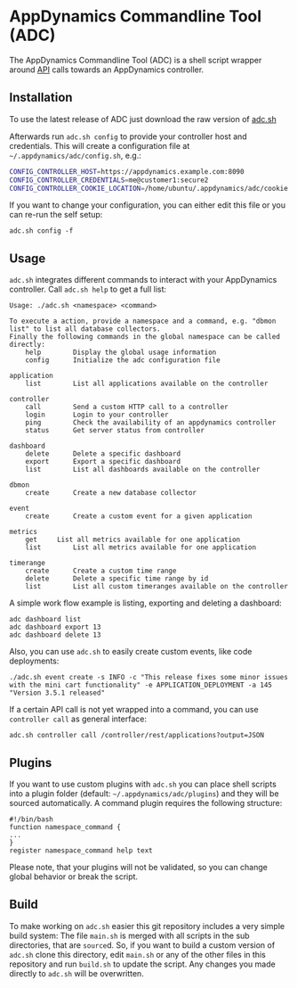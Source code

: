 # AppDynamics Commandline Tool (ADC)

The AppDynamics Commandline Tool (ADC) is a shell script wrapper around [API](https://docs.appdynamics.com/display/PRO43/AppDynamics+APIs#AppDynamicsAPIs-apiindex) calls towards an AppDynamics controller.

## Installation

To use the latest release of ADC just download the raw version of [adc.sh](https://github.com/Appdynamics/adc/blob/master/adc.sh)

Afterwards run `adc.sh config` to provide your controller host and credentials. This will create a configuration file at `~/.appdynamics/adc/config.sh`, e.g.:

```bash
CONFIG_CONTROLLER_HOST=https://appdynamics.example.com:8090
CONFIG_CONTROLLER_CREDENTIALS=me@customer1:secure2
CONFIG_CONTROLLER_COOKIE_LOCATION=/home/ubuntu/.appdynamics/adc/cookie.txt
```

If you want to change your configuration, you can either edit this file or you can re-run the self setup:

```
adc.sh config -f
```

## Usage

`adc.sh` integrates different commands to interact with your AppDynamics controller. Call `adc.sh help` to get a full list:

```
Usage: ./adc.sh <namespace> <command>

To execute a action, provide a namespace and a command, e.g. "dbmon list" to list all database collectors.
Finally the following commands in the global namespace can be called directly:
	help		Display the global usage information
	config		Initialize the adc configuration file

application
	list		List all applications available on the controller

controller
	call		Send a custom HTTP call to a controller
	login		Login to your controller
	ping		Check the availability of an appdynamics controller
	status		Get server status from controller

dashboard
	delete		Delete a specific dashboard
	export		Export a specific dashboard
	list		List all dashboards available on the controller

dbmon
	create		Create a new database collector

event
	create		Create a custom event for a given application

metrics
	get		List all metrics available for one application
	list		List all metrics available for one application

timerange
	create		Create a custom time range
	delete		Delete a specific time range by id
	list		List all custom timeranges available on the controller
```

A simple work flow example is listing, exporting and deleting a dashboard:

```
adc dashboard list
adc dashboard export 13
adc dashboard delete 13
```

Also, you can use `adc.sh` to easily create custom events, like code deployments:

```
./adc.sh event create -s INFO -c "This release fixes some minor issues with the mini cart functionality" -e APPLICATION_DEPLOYMENT -a 145 "Version 3.5.1 released"
```

If a certain API call is not yet wrapped into a command, you can use `controller call` as general interface:

```
adc.sh controller call /controller/rest/applications?output=JSON
```

## Plugins

If you want to use custom plugins with `adc.sh` you can place shell scripts into a plugin folder (default: `~/.appdynamics/adc/plugins`) and they will be sourced automatically. A command plugin requires the following structure:

```
#!/bin/bash
function namespace_command {
...
}
register namespace_command help text
```

Please note, that your plugins will not be validated, so you can change global behavior or break the script.

## Build

To make working on `adc.sh` easier this git repository includes a very simple build system: The file `main.sh` is merged with all scripts in the sub directories, that are `source`d. So, if you want to build a custom version of `adc.sh` clone this directory, edit `main.sh` or any of the other files in this repository and run `build.sh` to update the script. Any changes you made directly to `adc.sh` will be overwritten.
